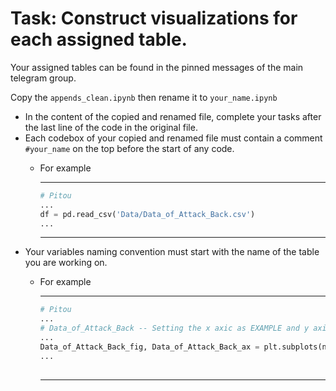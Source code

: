 # Task: Construct visualizations for each assigned table.

Your assigned tables can be found in the pinned messages of the main telegram group.

Copy the `appends_clean.ipynb` then rename it to `your_name.ipynb`

- In the content of the copied and renamed file, complete your tasks after the last line of the code in the original file.
- Each codebox of your copied and renamed file must contain a comment `#your_name` on the top before the start of any code.
  - For example
    <hr>
    
    ```python
    # Pitou
    ...
    df = pd.read_csv('Data/Data_of_Attack_Back.csv')
    ...
    ```

    <hr>
- Your variables naming convention must start with the name of the table you are working on.
  - For example
    <hr>

    ```python
    # Pitou
    ...
    # Data_of_Attack_Back -- Setting the x axic as EXAMPLE and y axis
    ...
    Data_of_Attack_Back_fig, Data_of_Attack_Back_ax = plt.subplots(nrows=1, ncols=1, figsize=(120,40))
    ...
      
    ```

    <hr>
